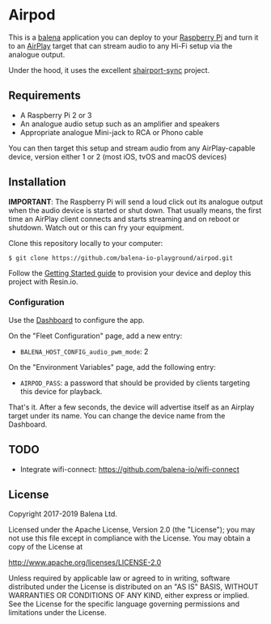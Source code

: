 Airpod
======

This is a [balena][balena-io] application you can deploy to your
[Raspberry Pi][raspberry] and turn it to an [AirPlay][airplay] target that
can stream audio to any Hi-Fi setup via the analogue output.

Under the hood, it uses the excellent [shairport-sync][shairport-sync] project.

[balena-io]: https://www.balena.io/
[raspberry]: https://raspberrypi.org/
[airplay]: https://www.apple.com/airplay/
[shairport-sync]: https://github.com/mikebrady/shairport-sync


Requirements
------------

- A Raspberry Pi 2 or 3
- An analogue audio setup such as an amplifier and speakers
- Appropriate analogue Mini-jack to RCA or Phono cable

You can then target this setup and stream audio from any AirPlay-capable
device, version either 1 or 2 (most iOS, tvOS and macOS devices)


Installation
------------

**IMPORTANT**: The Raspberry Pi will send a loud click out its analogue output
when the audio device is started or shut down. That usually means, the first
time an AirPlay client connects and starts streaming and on reboot or shutdown.
Watch out or this can fry your equipment.

Clone this repository locally to your computer:

    $ git clone https://github.com/balena-io-playground/airpod.git

Follow the [Getting Started guide][getting-started] to provision your device
and deploy this project with Resin.io.

### Configuration

Use the [Dashboard][dashboard] to configure the app.

On the "Fleet Configuration" page, add a new entry:

  - `BALENA_HOST_CONFIG_audio_pwm_mode`: 2

On the "Environment Variables" page, add the following entry:

  - `AIRPOD_PASS`: a password that should be provided by clients targeting this
    device for playback.

That's it. After a few seconds, the device will advertise itself as an Airplay
target under its name. You can change the device name from the Dashboard.

[dashboard]: https://dashboard.balena-cloud.com/
[getting-started]: https://www.balena.io/docs/raspberrypi3/nodejs/getting-started/


TODO
----

- Integrate wifi-connect: https://github.com/balena-io/wifi-connect


License
-------

Copyright 2017-2019 Balena Ltd.

Licensed under the Apache License, Version 2.0 (the "License");
you may not use this file except in compliance with the License.
You may obtain a copy of the License at

   http://www.apache.org/licenses/LICENSE-2.0

Unless required by applicable law or agreed to in writing, software
distributed under the License is distributed on an "AS IS" BASIS,
WITHOUT WARRANTIES OR CONDITIONS OF ANY KIND, either express or implied.
See the License for the specific language governing permissions and
limitations under the License.
